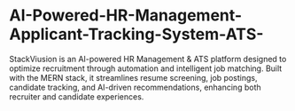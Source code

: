 # AI-Powered-HR-Management-Applicant-Tracking-System-ATS-
StackViusion is an AI-powered HR Management &amp; ATS platform designed to optimize recruitment through automation and intelligent job matching. Built with the MERN stack, it streamlines resume screening, job postings, candidate tracking, and AI-driven recommendations, enhancing both recruiter and candidate experiences.
